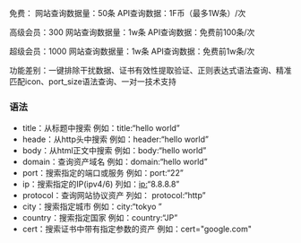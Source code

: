 免费： 网站查询数据量：50条 API查询数据：1F币（最多1W条）/次

高级会员：300 网站查询数据量：1w条 API查询数据：免费前100条/次

超级会员：1000 网站查询数据量：1w条 API查询数据：免费前1w条/次

功能差别：一键排除干扰数据、证书有效性提取验证、正则表达式语法查询、精准匹配icon、port_size语法查询、一对一技术支持

### 语法

- title：从标题中搜索 例如：title:“hello world”
- heade：从http头中搜索 例如：header:“hello world”
- body：从html正文中搜索 例如：body:“hello world”
- domain：查询资产域名 例如：domain:“hello world”
- port：搜索指定的端口或服务 例如：port:“22”
- ip：搜索指定的IP(ipv4/6) 列如：[ip:](https://www.zoomeye.org/searchResult?q=ip:)“8.8.8.8”
- protocol：查询网站协议资产 列如： protocol:“http”
- city：搜索指定城市 例如：city:“tokyo ”
- country：搜索指定国家 例如：country:“JP”
- cert：搜索证书中带有指定参数的资产 例如：cert="google.com"
